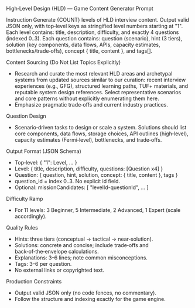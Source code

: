 High‑Level Design (HLD) — Game Content Generator Prompt

Instruction
Generate {COUNT} levels of HLD interview content. Output valid JSON only, with top‑level keys as stringified level numbers starting at "1". Each level contains: title, description, difficulty, and exactly 4 questions (indexed 0..3). Each question contains: question (scenario), hint (3 tiers), solution (key components, data flows, APIs, capacity estimates, bottlenecks/trade‑offs), concept { title, content }, and tags[].

Content Sourcing (Do Not List Topics Explicitly)
- Research and curate the most relevant HLD areas and archetypal systems from updated sources similar to our curation: recent interview experiences (e.g., GFG), structured learning paths, TUF+ materials, and reputable system design references. Select representative scenarios and core patterns without explicitly enumerating them here.
- Emphasize pragmatic trade‑offs and current industry practices.

Question Design
- Scenario‑driven tasks to design or scale a system. Solutions should list core components, data flows, storage choices, API outlines (high‑level), capacity estimates (Fermi‑level), bottlenecks, and trade‑offs.

Output Format (JSON Schema)
- Top‑level: { "1": Level, ... }
- Level: { title, description, difficulty, questions: [Question x4] }
- Question: { question, hint, solution, concept: { title, content }, tags }
- question_id = index 0..3. No explicit id field.
- Optional: missionCandidates: [ "levelId-questionId", ... ]

Difficulty Ramp
- For 11 levels: 3 Beginner, 5 Intermediate, 2 Advanced, 1 Expert (scale accordingly).

Quality Rules
- Hints: three tiers (conceptual → tactical → near‑solution).
- Solutions: concrete and concise; include trade‑offs and back‑of‑the‑envelope calculations.
- Explanations: 3–6 lines; note common misconceptions.
- Tags: 3–6 per question.
- No external links or copyrighted text.

Production Constraints
- Output valid JSON only (no code fences, no commentary).
- Follow the structure and indexing exactly for the game engine.
